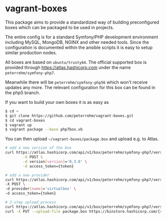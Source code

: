 # vagrant-boxes

This package aims to provide a standardized way of building preconfigured boxes which
can be packaged to be used in projects.

The entire config is for a standard Symfony/PHP development environment including MySQL,
MongoDB, NGINX and other needed tools. Since the configuration is documented within the
ansible scripts it is easy to setup similar production nodes. 

All boxes are based on `ubuntu/trusty64`. The official supported box is provided through
https://atlas.hashicorp.com under the name `peterrehm/symfony-php7`.

Meanwhile there will be `peterrehm/symfony-php56` which won't receive updates any more.
The relevant configuration for this box can be found in the php5 branch.

If you want to build your own boxes it is as easy as

````sh
$ cd ~
$ git clone https://github.com/peterrehm/vagrant-boxes.git
$ cd vagrant-boxes
$ vagrant up
$ vagrant package --base php7box.vb
````

You can then upload `~/vagrant-boxes/package.box` and upload e.g. to Atlas.

````sh
# add a new version of the box
curl https://atlas.hashicorp.com/api/v1/box/peterrehm/symfony-php7/versions \
        -X POST \
        -d version[version]='0.3.0' \
        -d access_token={token}

# add a new provider
curl https://atlas.hashicorp.com/api/v1/box/peterrehm/symfony-php7/version/0.3.0/providers \
-X POST \
-d provider[name]='virtualbox' \
-d access_token={token}

# 2-step upload process
curl https://atlas.hashicorp.com/api/v1/box/peterrehm/symfony-php7/version/0.3.0/provider/virtualbox/upload?access_token={token}
curl -X PUT --upload-file package.box https://binstore.hashicorp.com/{response token of previous command}
````
